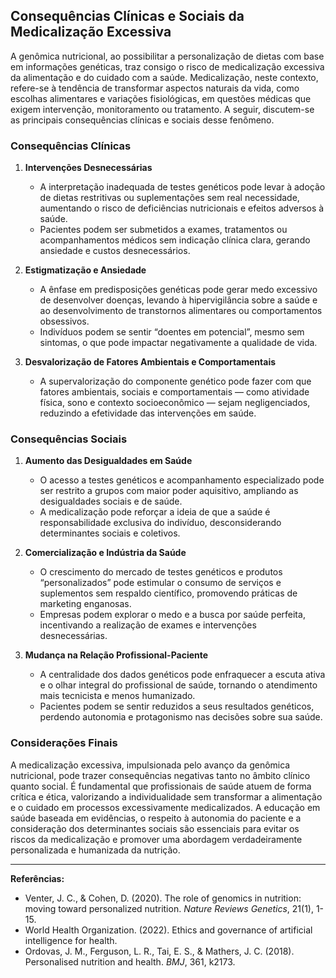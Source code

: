 
## Consequências Clínicas e Sociais da Medicalização Excessiva

A genômica nutricional, ao possibilitar a personalização de dietas com base em informações genéticas, traz consigo o risco de medicalização excessiva da alimentação e do cuidado com a saúde. Medicalização, neste contexto, refere-se à tendência de transformar aspectos naturais da vida, como escolhas alimentares e variações fisiológicas, em questões médicas que exigem intervenção, monitoramento ou tratamento. A seguir, discutem-se as principais consequências clínicas e sociais desse fenômeno.

### Consequências Clínicas

1. **Intervenções Desnecessárias**
   - A interpretação inadequada de testes genéticos pode levar à adoção de dietas restritivas ou suplementações sem real necessidade, aumentando o risco de deficiências nutricionais e efeitos adversos à saúde.
   - Pacientes podem ser submetidos a exames, tratamentos ou acompanhamentos médicos sem indicação clínica clara, gerando ansiedade e custos desnecessários.

2. **Estigmatização e Ansiedade**
   - A ênfase em predisposições genéticas pode gerar medo excessivo de desenvolver doenças, levando à hipervigilância sobre a saúde e ao desenvolvimento de transtornos alimentares ou comportamentos obsessivos.
   - Indivíduos podem se sentir “doentes em potencial”, mesmo sem sintomas, o que pode impactar negativamente a qualidade de vida.

3. **Desvalorização de Fatores Ambientais e Comportamentais**
   - A supervalorização do componente genético pode fazer com que fatores ambientais, sociais e comportamentais — como atividade física, sono e contexto socioeconômico — sejam negligenciados, reduzindo a efetividade das intervenções em saúde.

### Consequências Sociais

1. **Aumento das Desigualdades em Saúde**
   - O acesso a testes genéticos e acompanhamento especializado pode ser restrito a grupos com maior poder aquisitivo, ampliando as desigualdades sociais e de saúde.
   - A medicalização pode reforçar a ideia de que a saúde é responsabilidade exclusiva do indivíduo, desconsiderando determinantes sociais e coletivos.

2. **Comercialização e Indústria da Saúde**
   - O crescimento do mercado de testes genéticos e produtos “personalizados” pode estimular o consumo de serviços e suplementos sem respaldo científico, promovendo práticas de marketing enganosas.
   - Empresas podem explorar o medo e a busca por saúde perfeita, incentivando a realização de exames e intervenções desnecessárias.

3. **Mudança na Relação Profissional-Paciente**
   - A centralidade dos dados genéticos pode enfraquecer a escuta ativa e o olhar integral do profissional de saúde, tornando o atendimento mais tecnicista e menos humanizado.
   - Pacientes podem se sentir reduzidos a seus resultados genéticos, perdendo autonomia e protagonismo nas decisões sobre sua saúde.

### Considerações Finais

A medicalização excessiva, impulsionada pelo avanço da genômica nutricional, pode trazer consequências negativas tanto no âmbito clínico quanto social. É fundamental que profissionais de saúde atuem de forma crítica e ética, valorizando a individualidade sem transformar a alimentação e o cuidado em processos excessivamente medicalizados. A educação em saúde baseada em evidências, o respeito à autonomia do paciente e a consideração dos determinantes sociais são essenciais para evitar os riscos da medicalização e promover uma abordagem verdadeiramente personalizada e humanizada da nutrição.

---
**Referências:**
- Venter, J. C., & Cohen, D. (2020). The role of genomics in nutrition: moving toward personalized nutrition. *Nature Reviews Genetics*, 21(1), 1-15.
- World Health Organization. (2022). Ethics and governance of artificial intelligence for health.
- Ordovas, J. M., Ferguson, L. R., Tai, E. S., & Mathers, J. C. (2018). Personalised nutrition and health. *BMJ*, 361, k2173.
```

